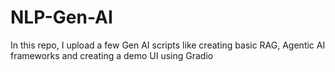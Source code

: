 # NLP-Gen-AI
In this repo, I upload a few Gen AI scripts like creating basic RAG, Agentic AI frameworks and creating a demo UI using Gradio
